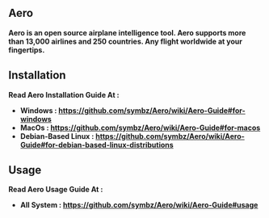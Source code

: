 ## Aero
**Aero is an open source airplane intelligence tool. Aero supports more than 13,000 airlines and 250 countries. Any flight worldwide at your fingertips.**

## Installation
**Read Aero Installation Guide At :**
* **Windows : https://github.com/symbz/Aero/wiki/Aero-Guide#for-windows**
* **MacOs : https://github.com/symbz/Aero/wiki/Aero-Guide#for-macos**
* **Debian-Based Linux : https://github.com/symbz/Aero/wiki/Aero-Guide#for-debian-based-linux-distributions**

## Usage
**Read Aero Usage Guide At :**
* **All System : https://github.com/symbz/Aero/wiki/Aero-Guide#usage**
